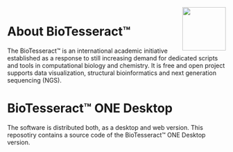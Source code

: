 <div style="position:relative; float:right;">
  <img src="http://biotesseract.com/images/BioTesseract_logo_flat.png" width="100px"/>
</div>

# About BioTesseract™ 

The BioTesseract™ is an international academic initiative established as a response to still increasing demand for dedicated scripts and tools in computational biology and chemistry. It is free and open project supports data visualization, structural bioinformatics and next generation sequencing (NGS).

# BioTesseract™ ONE Desktop
The software is distributed both, as a desktop and web version. This reposotiry contains a source code of the BioTesseract™ ONE Desktop version.  

